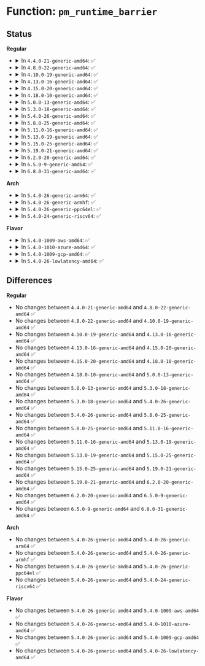 # Function: <code>pm_runtime_barrier</code>

## Status
<b>Regular</b>
<ul>
<li>
<details>
<summary>In <code>4.4.0-21-generic-amd64</code>: ✅</summary>

```c
int pm_runtime_barrier(struct device * dev)
```

```json
{
  "name": "pm_runtime_barrier",
  "collision_type": "Unique Global",
  "inline_type": "No",
  "funcs": [
    {
      "addr": 18446744071584447296,
      "name": "pm_runtime_barrier",
      "external": true,
      "loc": "drivers/base/power/runtime.c:1132",
      "file": "drivers/base/power/runtime.c",
      "inline": "seen, unknown",
      "caller_inline": [],
      "caller_func": [
        "drivers/pci/pci.c:pci_config_pm_runtime_get",
        "drivers/base/core.c:device_shutdown",
        "drivers/base/dd.c:driver_probe_device",
        "drivers/base/power/main.c:__device_suspend",
        "drivers/usb/core/hub.c:hub_post_reset",
        "drivers/usb/core/hub.c:hub_pre_reset",
        "drivers/usb/core/hub.c:hub_event"
      ]
    }
  ],
  "symbols": [
    {
      "addr": 18446744071584447296,
      "name": "pm_runtime_barrier",
      "section": ".text",
      "bind": "STB_GLOBAL",
      "size": 190
    }
  ]
}
```
</details>
</li>
<li>
<details>
<summary>In <code>4.8.0-22-generic-amd64</code>: ✅</summary>

```c
int pm_runtime_barrier(struct device * dev)
```

```json
{
  "name": "pm_runtime_barrier",
  "collision_type": "Unique Global",
  "inline_type": "No",
  "funcs": [
    {
      "addr": 18446744071584783376,
      "name": "pm_runtime_barrier",
      "external": true,
      "loc": "drivers/base/power/runtime.c:1136",
      "file": "drivers/base/power/runtime.c",
      "inline": "seen, unknown",
      "caller_inline": [],
      "caller_func": [
        "drivers/pci/pci.c:pci_config_pm_runtime_get",
        "drivers/base/core.c:device_shutdown",
        "drivers/base/dd.c:driver_probe_device",
        "drivers/base/power/main.c:__device_suspend",
        "drivers/usb/core/hub.c:hub_event",
        "drivers/usb/core/hub.c:hub_post_reset",
        "drivers/usb/core/hub.c:hub_pre_reset"
      ]
    }
  ],
  "symbols": [
    {
      "addr": 18446744071584783376,
      "name": "pm_runtime_barrier",
      "section": ".text",
      "bind": "STB_GLOBAL",
      "size": 176
    }
  ]
}
```
</details>
</li>
<li>
<details>
<summary>In <code>4.10.0-19-generic-amd64</code>: ✅</summary>

```c
int pm_runtime_barrier(struct device * dev)
```

```json
{
  "name": "pm_runtime_barrier",
  "collision_type": "Unique Global",
  "inline_type": "No",
  "funcs": [
    {
      "addr": 18446744071584972768,
      "name": "pm_runtime_barrier",
      "external": true,
      "loc": "drivers/base/power/runtime.c:1224",
      "file": "drivers/base/power/runtime.c",
      "inline": "seen, unknown",
      "caller_inline": [],
      "caller_func": [
        "drivers/pci/pci.c:pci_config_pm_runtime_get",
        "drivers/base/core.c:device_shutdown",
        "drivers/base/dd.c:driver_probe_device",
        "drivers/base/power/main.c:__device_suspend",
        "drivers/usb/core/hub.c:hub_event",
        "drivers/usb/core/hub.c:hub_post_reset",
        "drivers/usb/core/hub.c:hub_pre_reset"
      ]
    }
  ],
  "symbols": [
    {
      "addr": 18446744071584972768,
      "name": "pm_runtime_barrier",
      "section": ".text",
      "bind": "STB_GLOBAL",
      "size": 176
    }
  ]
}
```
</details>
</li>
<li>
<details>
<summary>In <code>4.13.0-16-generic-amd64</code>: ✅</summary>

```c
int pm_runtime_barrier(struct device * dev)
```

```json
{
  "name": "pm_runtime_barrier",
  "collision_type": "Unique Global",
  "inline_type": "No",
  "funcs": [
    {
      "addr": 18446744071585058592,
      "name": "pm_runtime_barrier",
      "external": true,
      "loc": "drivers/base/power/runtime.c:1224",
      "file": "drivers/base/power/runtime.c",
      "inline": "seen, unknown",
      "caller_inline": [],
      "caller_func": [
        "drivers/pci/pci.c:pci_config_pm_runtime_get",
        "drivers/base/core.c:device_shutdown",
        "drivers/base/dd.c:driver_probe_device",
        "drivers/base/power/main.c:__device_suspend",
        "drivers/usb/core/hub.c:hub_event",
        "drivers/usb/core/hub.c:usb_disconnect",
        "drivers/usb/core/hub.c:hub_post_reset",
        "drivers/usb/core/hub.c:hub_pre_reset"
      ]
    }
  ],
  "symbols": [
    {
      "addr": 18446744071585058592,
      "name": "pm_runtime_barrier",
      "section": ".text",
      "bind": "STB_GLOBAL",
      "size": 164
    }
  ]
}
```
</details>
</li>
<li>
<details>
<summary>In <code>4.15.0-20-generic-amd64</code>: ✅</summary>

```c
int pm_runtime_barrier(struct device * dev)
```

```json
{
  "name": "pm_runtime_barrier",
  "collision_type": "Unique Global",
  "inline_type": "No",
  "funcs": [
    {
      "addr": 18446744071585481424,
      "name": "pm_runtime_barrier",
      "external": true,
      "loc": "drivers/base/power/runtime.c:1209",
      "file": "drivers/base/power/runtime.c",
      "inline": "seen, unknown",
      "caller_inline": [],
      "caller_func": [
        "drivers/pci/pci.c:pci_config_pm_runtime_get",
        "drivers/base/core.c:device_shutdown",
        "drivers/base/dd.c:driver_probe_device",
        "drivers/base/power/main.c:__device_suspend",
        "drivers/usb/core/hub.c:hub_event",
        "drivers/usb/core/hub.c:usb_disconnect",
        "drivers/usb/core/hub.c:hub_post_reset",
        "drivers/usb/core/hub.c:hub_pre_reset"
      ]
    }
  ],
  "symbols": [
    {
      "addr": 18446744071585481424,
      "name": "pm_runtime_barrier",
      "section": ".text",
      "bind": "STB_GLOBAL",
      "size": 164
    }
  ]
}
```
</details>
</li>
<li>
<details>
<summary>In <code>4.18.0-10-generic-amd64</code>: ✅</summary>

```c
int pm_runtime_barrier(struct device * dev)
```

```json
{
  "name": "pm_runtime_barrier",
  "collision_type": "Unique Global",
  "inline_type": "No",
  "funcs": [
    {
      "addr": 18446744071585724704,
      "name": "pm_runtime_barrier",
      "external": true,
      "loc": "drivers/base/power/runtime.c:1209",
      "file": "drivers/base/power/runtime.c",
      "inline": "seen, unknown",
      "caller_inline": [],
      "caller_func": [
        "drivers/pci/pci.c:pci_config_pm_runtime_get",
        "drivers/base/core.c:device_shutdown",
        "drivers/base/dd.c:driver_probe_device",
        "drivers/base/power/main.c:__device_suspend",
        "drivers/usb/core/hub.c:hub_event",
        "drivers/usb/core/hub.c:usb_disconnect",
        "drivers/usb/core/hub.c:hub_post_reset",
        "drivers/usb/core/hub.c:hub_pre_reset"
      ]
    }
  ],
  "symbols": [
    {
      "addr": 18446744071585724704,
      "name": "pm_runtime_barrier",
      "section": ".text",
      "bind": "STB_GLOBAL",
      "size": 176
    }
  ]
}
```
</details>
</li>
<li>
<details>
<summary>In <code>5.0.0-13-generic-amd64</code>: ✅</summary>

```c
int pm_runtime_barrier(struct device * dev)
```

```json
{
  "name": "pm_runtime_barrier",
  "collision_type": "Unique Global",
  "inline_type": "No",
  "funcs": [
    {
      "addr": 18446744071585856688,
      "name": "pm_runtime_barrier",
      "external": true,
      "loc": "drivers/base/power/runtime.c:1216",
      "file": "drivers/base/power/runtime.c",
      "inline": "seen, unknown",
      "caller_inline": [],
      "caller_func": [
        "drivers/pci/pci.c:pci_config_pm_runtime_get",
        "drivers/base/core.c:device_shutdown",
        "drivers/base/dd.c:driver_probe_device",
        "drivers/base/power/main.c:__device_suspend",
        "drivers/usb/core/hub.c:hub_event",
        "drivers/usb/core/hub.c:usb_disconnect",
        "drivers/usb/core/hub.c:hub_post_reset",
        "drivers/usb/core/hub.c:hub_pre_reset"
      ]
    }
  ],
  "symbols": [
    {
      "addr": 18446744071585856688,
      "name": "pm_runtime_barrier",
      "section": ".text",
      "bind": "STB_GLOBAL",
      "size": 176
    }
  ]
}
```
</details>
</li>
<li>
<details>
<summary>In <code>5.3.0-18-generic-amd64</code>: ✅</summary>

```c
int pm_runtime_barrier(struct device * dev)
```

```json
{
  "name": "pm_runtime_barrier",
  "collision_type": "Unique Global",
  "inline_type": "No",
  "funcs": [
    {
      "addr": 18446744071586093984,
      "name": "pm_runtime_barrier",
      "external": true,
      "loc": "drivers/base/power/runtime.c:1292",
      "file": "drivers/base/power/runtime.c",
      "inline": "seen, unknown",
      "caller_inline": [],
      "caller_func": [
        "drivers/pci/pci.c:pci_config_pm_runtime_get",
        "drivers/base/core.c:device_shutdown",
        "drivers/base/dd.c:driver_probe_device",
        "drivers/base/power/main.c:__device_suspend",
        "drivers/usb/core/hub.c:hub_event",
        "drivers/usb/core/hub.c:usb_disconnect",
        "drivers/usb/core/hub.c:hub_post_reset",
        "drivers/usb/core/hub.c:hub_pre_reset"
      ]
    }
  ],
  "symbols": [
    {
      "addr": 18446744071586093984,
      "name": "pm_runtime_barrier",
      "section": ".text",
      "bind": "STB_GLOBAL",
      "size": 145
    }
  ]
}
```
</details>
</li>
<li>
<details>
<summary>In <code>5.4.0-26-generic-amd64</code>: ✅</summary>

```c
int pm_runtime_barrier(struct device * dev)
```

```json
{
  "name": "pm_runtime_barrier",
  "collision_type": "Unique Global",
  "inline_type": "No",
  "funcs": [
    {
      "addr": 18446744071586241536,
      "name": "pm_runtime_barrier",
      "external": true,
      "loc": "drivers/base/power/runtime.c:1294",
      "file": "drivers/base/power/runtime.c",
      "inline": "seen, unknown",
      "caller_inline": [],
      "caller_func": [
        "drivers/pci/pci.c:pci_config_pm_runtime_get",
        "drivers/base/core.c:device_shutdown",
        "drivers/base/dd.c:driver_probe_device",
        "drivers/base/power/main.c:__device_suspend",
        "drivers/usb/core/hub.c:hub_event",
        "drivers/usb/core/hub.c:usb_disconnect",
        "drivers/usb/core/hub.c:hub_post_reset",
        "drivers/usb/core/hub.c:hub_pre_reset"
      ]
    }
  ],
  "symbols": [
    {
      "addr": 18446744071586241536,
      "name": "pm_runtime_barrier",
      "section": ".text",
      "bind": "STB_GLOBAL",
      "size": 145
    }
  ]
}
```
</details>
</li>
<li>
<details>
<summary>In <code>5.8.0-25-generic-amd64</code>: ✅</summary>

```c
int pm_runtime_barrier(struct device * dev)
```

```json
{
  "name": "pm_runtime_barrier",
  "collision_type": "Unique Global",
  "inline_type": "No",
  "funcs": [
    {
      "addr": 18446744071587008192,
      "name": "pm_runtime_barrier",
      "external": true,
      "loc": "drivers/base/power/runtime.c:1315",
      "file": "drivers/base/power/runtime.c",
      "inline": "seen, unknown",
      "caller_inline": [],
      "caller_func": [
        "drivers/pci/pci.c:pci_config_pm_runtime_get",
        "drivers/base/core.c:device_shutdown",
        "drivers/base/dd.c:driver_probe_device",
        "drivers/base/power/main.c:__device_suspend",
        "drivers/usb/core/hub.c:hub_event",
        "drivers/usb/core/hub.c:usb_disconnect",
        "drivers/usb/core/hub.c:hub_post_reset",
        "drivers/usb/core/hub.c:hub_pre_reset"
      ]
    }
  ],
  "symbols": [
    {
      "addr": 18446744071587008192,
      "name": "pm_runtime_barrier",
      "section": ".text",
      "bind": "STB_GLOBAL",
      "size": 145
    }
  ]
}
```
</details>
</li>
<li>
<details>
<summary>In <code>5.11.0-16-generic-amd64</code>: ✅</summary>

```c
int pm_runtime_barrier(struct device * dev)
```

```json
{
  "name": "pm_runtime_barrier",
  "collision_type": "Unique Global",
  "inline_type": "No",
  "funcs": [
    {
      "addr": 18446744071587093648,
      "name": "pm_runtime_barrier",
      "external": true,
      "loc": "drivers/base/power/runtime.c:1347",
      "file": "drivers/base/power/runtime.c",
      "inline": "seen, unknown",
      "caller_inline": [],
      "caller_func": [
        "drivers/pci/pci.c:pci_config_pm_runtime_get",
        "drivers/base/core.c:device_shutdown",
        "drivers/base/dd.c:driver_probe_device",
        "drivers/base/power/main.c:__device_suspend",
        "drivers/usb/core/hub.c:hub_event",
        "drivers/usb/core/hub.c:usb_disconnect",
        "drivers/usb/core/hub.c:hub_post_reset",
        "drivers/usb/core/hub.c:hub_pre_reset"
      ]
    }
  ],
  "symbols": [
    {
      "addr": 18446744071587093648,
      "name": "pm_runtime_barrier",
      "section": ".text",
      "bind": "STB_GLOBAL",
      "size": 145
    }
  ]
}
```
</details>
</li>
<li>
<details>
<summary>In <code>5.13.0-19-generic-amd64</code>: ✅</summary>

```c
int pm_runtime_barrier(struct device * dev)
```

```json
{
  "name": "pm_runtime_barrier",
  "collision_type": "Unique Global",
  "inline_type": "No",
  "funcs": [
    {
      "addr": 18446744071586979856,
      "name": "pm_runtime_barrier",
      "external": true,
      "loc": "drivers/base/power/runtime.c:1347",
      "file": "drivers/base/power/runtime.c",
      "inline": "seen, unknown",
      "caller_inline": [],
      "caller_func": [
        "drivers/pci/pci.c:pci_config_pm_runtime_get",
        "drivers/base/core.c:device_shutdown",
        "drivers/base/dd.c:driver_probe_device",
        "drivers/base/power/main.c:__device_suspend",
        "drivers/usb/core/hub.c:hub_event",
        "drivers/usb/core/hub.c:usb_disconnect",
        "drivers/usb/core/hub.c:hub_post_reset",
        "drivers/usb/core/hub.c:hub_pre_reset"
      ]
    }
  ],
  "symbols": [
    {
      "addr": 18446744071586979856,
      "name": "pm_runtime_barrier",
      "section": ".text",
      "bind": "STB_GLOBAL",
      "size": 145
    }
  ]
}
```
</details>
</li>
<li>
<details>
<summary>In <code>5.15.0-25-generic-amd64</code>: ✅</summary>

```c
int pm_runtime_barrier(struct device * dev)
```

```json
{
  "name": "pm_runtime_barrier",
  "collision_type": "Unique Global",
  "inline_type": "No",
  "funcs": [
    {
      "addr": 18446744071587543408,
      "name": "pm_runtime_barrier",
      "external": true,
      "loc": "drivers/base/power/runtime.c:1366",
      "file": "drivers/base/power/runtime.c",
      "inline": "seen, unknown",
      "caller_inline": [],
      "caller_func": [
        "drivers/pci/pci.c:pci_config_pm_runtime_get",
        "drivers/base/core.c:device_shutdown",
        "drivers/base/dd.c:__driver_probe_device",
        "drivers/base/power/main.c:__device_suspend",
        "drivers/usb/core/hub.c:hub_event",
        "drivers/usb/core/hub.c:usb_disconnect",
        "drivers/usb/core/hub.c:hub_post_reset",
        "drivers/usb/core/hub.c:hub_pre_reset"
      ]
    }
  ],
  "symbols": [
    {
      "addr": 18446744071587543408,
      "name": "pm_runtime_barrier",
      "section": ".text",
      "bind": "STB_GLOBAL",
      "size": 145
    }
  ]
}
```
</details>
</li>
<li>
<details>
<summary>In <code>5.19.0-21-generic-amd64</code>: ✅</summary>

```c
int pm_runtime_barrier(struct device * dev)
```

```json
{
  "name": "pm_runtime_barrier",
  "collision_type": "Unique Global",
  "inline_type": "No",
  "funcs": [
    {
      "addr": 18446744071588877264,
      "name": "pm_runtime_barrier",
      "external": true,
      "loc": "drivers/base/power/runtime.c:1395",
      "file": "drivers/base/power/runtime.c",
      "inline": "seen, unknown",
      "caller_inline": [],
      "caller_func": [
        "drivers/pci/pci.c:pci_config_pm_runtime_get",
        "drivers/base/core.c:device_shutdown",
        "drivers/base/dd.c:__driver_probe_device",
        "drivers/base/power/main.c:__device_suspend",
        "drivers/usb/core/hub.c:hub_event",
        "drivers/usb/core/hub.c:usb_disconnect",
        "drivers/usb/core/hub.c:hub_post_reset",
        "drivers/usb/core/hub.c:hub_pre_reset"
      ]
    }
  ],
  "symbols": [
    {
      "addr": 18446744071588877264,
      "name": "pm_runtime_barrier",
      "section": ".text",
      "bind": "STB_GLOBAL",
      "size": 146
    }
  ]
}
```
</details>
</li>
<li>
<details>
<summary>In <code>6.2.0-20-generic-amd64</code>: ✅</summary>

```c
int pm_runtime_barrier(struct device * dev)
```

```json
{
  "name": "pm_runtime_barrier",
  "collision_type": "Unique Global",
  "inline_type": "No",
  "funcs": [
    {
      "addr": 18446744071590385520,
      "name": "pm_runtime_barrier",
      "external": true,
      "loc": "drivers/base/power/runtime.c:1408",
      "file": "drivers/base/power/runtime.c",
      "inline": "seen, unknown",
      "caller_inline": [],
      "caller_func": [
        "drivers/pci/pci.c:pci_config_pm_runtime_get",
        "drivers/base/core.c:device_shutdown",
        "drivers/base/dd.c:__driver_probe_device",
        "drivers/base/power/main.c:__device_suspend",
        "drivers/usb/core/hub.c:hub_event",
        "drivers/usb/core/hub.c:usb_disconnect",
        "drivers/usb/core/hub.c:hub_post_reset",
        "drivers/usb/core/hub.c:hub_pre_reset"
      ]
    }
  ],
  "symbols": [
    {
      "addr": 18446744071590385520,
      "name": "pm_runtime_barrier",
      "section": ".text",
      "bind": "STB_GLOBAL",
      "size": 146
    }
  ]
}
```
</details>
</li>
<li>
<details>
<summary>In <code>6.5.0-9-generic-amd64</code>: ✅</summary>

```c
int pm_runtime_barrier(struct device * dev)
```

```json
{
  "name": "pm_runtime_barrier",
  "collision_type": "Unique Global",
  "inline_type": "No",
  "funcs": [
    {
      "addr": 18446744071590705312,
      "name": "pm_runtime_barrier",
      "external": true,
      "loc": "drivers/base/power/runtime.c:1408",
      "file": "drivers/base/power/runtime.c",
      "inline": "seen, unknown",
      "caller_inline": [],
      "caller_func": [
        "drivers/pci/pci.c:pci_config_pm_runtime_get",
        "drivers/base/core.c:device_shutdown",
        "drivers/base/dd.c:__driver_probe_device",
        "drivers/base/power/main.c:__device_suspend",
        "drivers/usb/core/hub.c:hub_event",
        "drivers/usb/core/hub.c:usb_disconnect",
        "drivers/usb/core/hub.c:hub_post_reset",
        "drivers/usb/core/hub.c:hub_pre_reset"
      ]
    }
  ],
  "symbols": [
    {
      "addr": 18446744071590705312,
      "name": "pm_runtime_barrier",
      "section": ".text",
      "bind": "STB_GLOBAL",
      "size": 146
    }
  ]
}
```
</details>
</li>
<li>
<details>
<summary>In <code>6.8.0-31-generic-amd64</code>: ✅</summary>

```c
int pm_runtime_barrier(struct device * dev)
```

```json
{
  "name": "pm_runtime_barrier",
  "collision_type": "Unique Global",
  "inline_type": "No",
  "funcs": [
    {
      "addr": 18446744071591067168,
      "name": "pm_runtime_barrier",
      "external": true,
      "loc": "drivers/base/power/runtime.c:1409",
      "file": "drivers/base/power/runtime.c",
      "inline": "seen, unknown",
      "caller_inline": [],
      "caller_func": [
        "drivers/pci/pci.c:pci_config_pm_runtime_get",
        "drivers/base/core.c:device_shutdown",
        "drivers/base/dd.c:__driver_probe_device",
        "drivers/base/power/main.c:__device_suspend",
        "drivers/usb/core/hub.c:hub_event",
        "drivers/usb/core/hub.c:usb_disconnect",
        "drivers/usb/core/hub.c:hub_post_reset",
        "drivers/usb/core/hub.c:hub_pre_reset"
      ]
    }
  ],
  "symbols": [
    {
      "addr": 18446744071591067168,
      "name": "pm_runtime_barrier",
      "section": ".text",
      "bind": "STB_GLOBAL",
      "size": 146
    }
  ]
}
```
</details>
</li>
</ul>
<b>Arch</b>
<ul>
<li>
<details>
<summary>In <code>5.4.0-26-generic-arm64</code>: ✅</summary>

```c
int pm_runtime_barrier(struct device * dev)
```

```json
{
  "name": "pm_runtime_barrier",
  "collision_type": "Unique Global",
  "inline_type": "No",
  "funcs": [
    {
      "addr": 18446603336499057400,
      "name": "pm_runtime_barrier",
      "external": true,
      "loc": "drivers/base/power/runtime.c:1294",
      "file": "drivers/base/power/runtime.c",
      "inline": "seen, unknown",
      "caller_inline": [],
      "caller_func": [
        "drivers/pci/pci.c:pci_config_pm_runtime_get",
        "drivers/pci/pci.c:pci_config_pm_runtime_get",
        "drivers/base/core.c:device_shutdown",
        "drivers/base/dd.c:driver_probe_device",
        "drivers/base/power/main.c:__device_suspend",
        "drivers/usb/core/hub.c:hub_event",
        "drivers/usb/core/hub.c:usb_disconnect",
        "drivers/usb/core/hub.c:hub_post_reset",
        "drivers/usb/core/hub.c:hub_pre_reset"
      ]
    }
  ],
  "symbols": [
    {
      "addr": 18446603336499057400,
      "name": "pm_runtime_barrier",
      "section": ".text",
      "bind": "STB_GLOBAL",
      "size": 308
    }
  ]
}
```
</details>
</li>
<li>
<details>
<summary>In <code>5.4.0-26-generic-armhf</code>: ✅</summary>

```c
int pm_runtime_barrier(struct device * dev)
```

```json
{
  "name": "pm_runtime_barrier",
  "collision_type": "Unique Global",
  "inline_type": "No",
  "funcs": [
    {
      "addr": 3231613928,
      "name": "pm_runtime_barrier",
      "external": true,
      "loc": "drivers/base/power/runtime.c:1294",
      "file": "drivers/base/power/runtime.c",
      "inline": "seen, unknown",
      "caller_inline": [],
      "caller_func": [
        "drivers/pci/pci.c:pci_config_pm_runtime_get",
        "drivers/base/core.c:device_shutdown",
        "drivers/base/dd.c:driver_probe_device",
        "drivers/base/power/main.c:__device_suspend",
        "drivers/usb/core/hub.c:hub_event",
        "drivers/usb/core/hub.c:usb_disconnect",
        "drivers/usb/core/hub.c:hub_pm_barrier_for_all_ports"
      ]
    }
  ],
  "symbols": [
    {
      "addr": 3231613928,
      "name": "pm_runtime_barrier",
      "section": ".text",
      "bind": "STB_GLOBAL",
      "size": 208
    }
  ]
}
```
</details>
</li>
<li>
<details>
<summary>In <code>5.4.0-26-generic-ppc64el</code>: ✅</summary>

```c
int pm_runtime_barrier(struct device * dev)
```

```json
{
  "name": "pm_runtime_barrier",
  "collision_type": "Unique Global",
  "inline_type": "No",
  "funcs": [
    {
      "addr": 13835058055292230656,
      "name": "pm_runtime_barrier",
      "external": true,
      "loc": "drivers/base/power/runtime.c:1294",
      "file": "drivers/base/power/runtime.c",
      "inline": "seen, unknown",
      "caller_inline": [],
      "caller_func": [
        "drivers/pci/pci.c:pci_config_pm_runtime_get",
        "drivers/base/core.c:device_shutdown",
        "drivers/base/dd.c:driver_probe_device",
        "drivers/base/power/main.c:__device_suspend",
        "drivers/usb/core/hub.c:hub_event",
        "drivers/usb/core/hub.c:usb_disconnect",
        "drivers/usb/core/hub.c:hub_pm_barrier_for_all_ports"
      ]
    }
  ],
  "symbols": [
    {
      "addr": 13835058055292230656,
      "name": "pm_runtime_barrier",
      "section": ".text",
      "bind": "STB_GLOBAL",
      "size": 320
    }
  ]
}
```
</details>
</li>
<li>
<details>
<summary>In <code>5.4.0-24-generic-riscv64</code>: ✅</summary>

```c
int pm_runtime_barrier(struct device * dev)
```

```json
{
  "name": "pm_runtime_barrier",
  "collision_type": "Unique Global",
  "inline_type": "No",
  "funcs": [
    {
      "addr": 18446743936276414688,
      "name": "pm_runtime_barrier",
      "external": true,
      "loc": "drivers/base/power/runtime.c:1294",
      "file": "drivers/base/power/runtime.c",
      "inline": "seen, unknown",
      "caller_inline": [],
      "caller_func": [
        "drivers/pci/pci.c:pci_config_pm_runtime_get",
        "drivers/base/core.c:device_shutdown",
        "drivers/base/dd.c:driver_probe_device",
        "drivers/usb/core/hub.c:hub_event",
        "drivers/usb/core/hub.c:usb_disconnect",
        "drivers/usb/core/hub.c:hub_pm_barrier_for_all_ports"
      ]
    }
  ],
  "symbols": [
    {
      "addr": 18446743936276414688,
      "name": "pm_runtime_barrier",
      "section": ".text",
      "bind": "STB_GLOBAL",
      "size": 204
    }
  ]
}
```
</details>
</li>
</ul>
<b>Flavor</b>
<ul>
<li>
<details>
<summary>In <code>5.4.0-1009-aws-amd64</code>: ✅</summary>

```c
int pm_runtime_barrier(struct device * dev)
```

```json
{
  "name": "pm_runtime_barrier",
  "collision_type": "Unique Global",
  "inline_type": "No",
  "funcs": [
    {
      "addr": 18446744071586001744,
      "name": "pm_runtime_barrier",
      "external": true,
      "loc": "drivers/base/power/runtime.c:1294",
      "file": "drivers/base/power/runtime.c",
      "inline": "seen, unknown",
      "caller_inline": [],
      "caller_func": [
        "drivers/pci/pci.c:pci_config_pm_runtime_get",
        "drivers/base/core.c:device_shutdown",
        "drivers/base/dd.c:driver_probe_device",
        "drivers/base/power/main.c:__device_suspend",
        "drivers/usb/core/hub.c:hub_event",
        "drivers/usb/core/hub.c:usb_disconnect",
        "drivers/usb/core/hub.c:hub_post_reset",
        "drivers/usb/core/hub.c:hub_pre_reset"
      ]
    }
  ],
  "symbols": [
    {
      "addr": 18446744071586001744,
      "name": "pm_runtime_barrier",
      "section": ".text",
      "bind": "STB_GLOBAL",
      "size": 145
    }
  ]
}
```
</details>
</li>
<li>
<details>
<summary>In <code>5.4.0-1010-azure-amd64</code>: ✅</summary>

```c
int pm_runtime_barrier(struct device * dev)
```

```json
{
  "name": "pm_runtime_barrier",
  "collision_type": "Unique Global",
  "inline_type": "No",
  "funcs": [
    {
      "addr": 18446744071585850928,
      "name": "pm_runtime_barrier",
      "external": true,
      "loc": "drivers/base/power/runtime.c:1294",
      "file": "drivers/base/power/runtime.c",
      "inline": "seen, unknown",
      "caller_inline": [],
      "caller_func": [
        "drivers/pci/pci.c:pci_config_pm_runtime_get",
        "drivers/base/core.c:device_shutdown",
        "drivers/base/dd.c:driver_probe_device",
        "drivers/base/power/main.c:__device_suspend",
        "drivers/usb/core/hub.c:hub_event",
        "drivers/usb/core/hub.c:usb_disconnect",
        "drivers/usb/core/hub.c:hub_post_reset",
        "drivers/usb/core/hub.c:hub_pre_reset"
      ]
    }
  ],
  "symbols": [
    {
      "addr": 18446744071585850928,
      "name": "pm_runtime_barrier",
      "section": ".text",
      "bind": "STB_GLOBAL",
      "size": 139
    }
  ]
}
```
</details>
</li>
<li>
<details>
<summary>In <code>5.4.0-1009-gcp-amd64</code>: ✅</summary>

```c
int pm_runtime_barrier(struct device * dev)
```

```json
{
  "name": "pm_runtime_barrier",
  "collision_type": "Unique Global",
  "inline_type": "No",
  "funcs": [
    {
      "addr": 18446744071586191552,
      "name": "pm_runtime_barrier",
      "external": true,
      "loc": "drivers/base/power/runtime.c:1294",
      "file": "drivers/base/power/runtime.c",
      "inline": "seen, unknown",
      "caller_inline": [],
      "caller_func": [
        "drivers/pci/pci.c:pci_config_pm_runtime_get",
        "drivers/base/core.c:device_shutdown",
        "drivers/base/dd.c:driver_probe_device",
        "drivers/base/power/main.c:__device_suspend",
        "drivers/usb/core/hub.c:hub_event",
        "drivers/usb/core/hub.c:usb_disconnect",
        "drivers/usb/core/hub.c:hub_post_reset",
        "drivers/usb/core/hub.c:hub_pre_reset"
      ]
    }
  ],
  "symbols": [
    {
      "addr": 18446744071586191552,
      "name": "pm_runtime_barrier",
      "section": ".text",
      "bind": "STB_GLOBAL",
      "size": 145
    }
  ]
}
```
</details>
</li>
<li>
<details>
<summary>In <code>5.4.0-26-lowlatency-amd64</code>: ✅</summary>

```c
int pm_runtime_barrier(struct device * dev)
```

```json
{
  "name": "pm_runtime_barrier",
  "collision_type": "Unique Global",
  "inline_type": "No",
  "funcs": [
    {
      "addr": 18446744071586300480,
      "name": "pm_runtime_barrier",
      "external": true,
      "loc": "drivers/base/power/runtime.c:1294",
      "file": "drivers/base/power/runtime.c",
      "inline": "seen, unknown",
      "caller_inline": [],
      "caller_func": [
        "drivers/pci/pci.c:pci_config_pm_runtime_get",
        "drivers/base/core.c:device_shutdown",
        "drivers/base/dd.c:driver_probe_device",
        "drivers/base/power/main.c:__device_suspend",
        "drivers/usb/core/hub.c:hub_event",
        "drivers/usb/core/hub.c:usb_disconnect",
        "drivers/usb/core/hub.c:hub_post_reset",
        "drivers/usb/core/hub.c:hub_pre_reset"
      ]
    }
  ],
  "symbols": [
    {
      "addr": 18446744071586300480,
      "name": "pm_runtime_barrier",
      "section": ".text",
      "bind": "STB_GLOBAL",
      "size": 136
    }
  ]
}
```
</details>
</li>
</ul>

## Differences
<b>Regular</b>
<ul>
<li>
No changes between <code>4.4.0-21-generic-amd64</code> and <code>4.8.0-22-generic-amd64</code> ✅
</li>
<li>
No changes between <code>4.8.0-22-generic-amd64</code> and <code>4.10.0-19-generic-amd64</code> ✅
</li>
<li>
No changes between <code>4.10.0-19-generic-amd64</code> and <code>4.13.0-16-generic-amd64</code> ✅
</li>
<li>
No changes between <code>4.13.0-16-generic-amd64</code> and <code>4.15.0-20-generic-amd64</code> ✅
</li>
<li>
No changes between <code>4.15.0-20-generic-amd64</code> and <code>4.18.0-10-generic-amd64</code> ✅
</li>
<li>
No changes between <code>4.18.0-10-generic-amd64</code> and <code>5.0.0-13-generic-amd64</code> ✅
</li>
<li>
No changes between <code>5.0.0-13-generic-amd64</code> and <code>5.3.0-18-generic-amd64</code> ✅
</li>
<li>
No changes between <code>5.3.0-18-generic-amd64</code> and <code>5.4.0-26-generic-amd64</code> ✅
</li>
<li>
No changes between <code>5.4.0-26-generic-amd64</code> and <code>5.8.0-25-generic-amd64</code> ✅
</li>
<li>
No changes between <code>5.8.0-25-generic-amd64</code> and <code>5.11.0-16-generic-amd64</code> ✅
</li>
<li>
No changes between <code>5.11.0-16-generic-amd64</code> and <code>5.13.0-19-generic-amd64</code> ✅
</li>
<li>
No changes between <code>5.13.0-19-generic-amd64</code> and <code>5.15.0-25-generic-amd64</code> ✅
</li>
<li>
No changes between <code>5.15.0-25-generic-amd64</code> and <code>5.19.0-21-generic-amd64</code> ✅
</li>
<li>
No changes between <code>5.19.0-21-generic-amd64</code> and <code>6.2.0-20-generic-amd64</code> ✅
</li>
<li>
No changes between <code>6.2.0-20-generic-amd64</code> and <code>6.5.0-9-generic-amd64</code> ✅
</li>
<li>
No changes between <code>6.5.0-9-generic-amd64</code> and <code>6.8.0-31-generic-amd64</code> ✅
</li>
</ul>
<b>Arch</b>
<ul>
<li>
No changes between <code>5.4.0-26-generic-amd64</code> and <code>5.4.0-26-generic-arm64</code> ✅
</li>
<li>
No changes between <code>5.4.0-26-generic-amd64</code> and <code>5.4.0-26-generic-armhf</code> ✅
</li>
<li>
No changes between <code>5.4.0-26-generic-amd64</code> and <code>5.4.0-26-generic-ppc64el</code> ✅
</li>
<li>
No changes between <code>5.4.0-26-generic-amd64</code> and <code>5.4.0-24-generic-riscv64</code> ✅
</li>
</ul>
<b>Flavor</b>
<ul>
<li>
No changes between <code>5.4.0-26-generic-amd64</code> and <code>5.4.0-1009-aws-amd64</code> ✅
</li>
<li>
No changes between <code>5.4.0-26-generic-amd64</code> and <code>5.4.0-1010-azure-amd64</code> ✅
</li>
<li>
No changes between <code>5.4.0-26-generic-amd64</code> and <code>5.4.0-1009-gcp-amd64</code> ✅
</li>
<li>
No changes between <code>5.4.0-26-generic-amd64</code> and <code>5.4.0-26-lowlatency-amd64</code> ✅
</li>
</ul>
